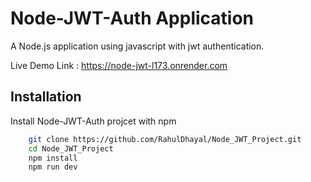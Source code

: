 
# Node-JWT-Auth Application

A Node.js application using javascript with jwt authentication.

Live Demo Link : https://node-jwt-l173.onrender.com


## Installation

Install Node-JWT-Auth projcet with npm

```bash
    git clone https://github.com/RahulDhayal/Node_JWT_Project.git
    cd Node_JWT_Project
    npm install
    npm run dev
```
    
